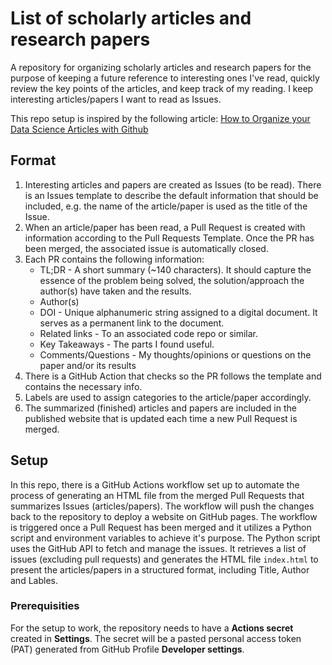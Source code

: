 # List of scholarly articles and research papers

A repository for organizing scholarly articles and research papers for the purpose of keeping a future reference to interesting ones I've read, quickly review the key points of the articles, and keep track of my reading. I keep interesting articles/papers I want to read as Issues.

This repo setup is inspired by the following article: [How to Organize your Data Science Articles with Github](https://towardsdatascience.com/how-to-organize-your-data-science-articles-with-github-b5b9427dad37)


## Format

1. Interesting articles and papers are created as Issues (to be read). There is an Issues template to describe the default information that should be included, e.g. the name of the article/paper is used as the title of the Issue.
2. When an article/paper has been read, a Pull Request is created with information according to the Pull Requests Template. Once the PR has been merged, the associated issue is automatically closed.
3. Each PR contains the following information:
    - TL;DR - A short summary (~140 characters). It should capture the essence of the problem being solved, the solution/approach the author(s) have taken and the results.
    - Author(s)
    - DOI - Unique alphanumeric string assigned to a digital document. It serves as a permanent link to the document. 
    - Related links - To an associated code repo or similar.
    - Key Takeaways - The parts I found useful.
    - Comments/Questions - My thoughts/opinions or questions on the paper and/or its results 
4. There is a GitHub Action that checks so the PR follows the template and contains the necessary info.
5. Labels are used to assign categories to the article/paper accordingly.
6. The summarized (finished) articles and papers are included in the published website that is updated each time a new Pull Request is merged.


## Setup

In this repo, there is a GitHub Actions workflow set up to automate the process of generating an HTML file from the merged Pull Requests that summarizes Issues (articles/papers). The workflow will push the changes back to the repository to deploy a website on GitHub pages. The workflow is triggered once a Pull Request has been merged and it utilizes a Python script and environment variables to achieve it's purpose. The Python script uses the GitHub API to fetch and manage the issues. It retrieves a list of issues (excluding pull requests) and generates the HTML file `index.html` to present the articles/papers in a structured format, including Title, Author and Lables.


### Prerequisities 

For the setup to work, the repository needs to have a **Actions secret** created in **Settings**. The secret will be a pasted personal access token (PAT) generated from GitHub Profile **Developer settings**. 
